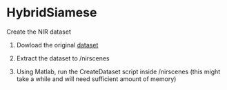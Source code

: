# HybridSiamese

Create the NIR dataset

1) Dowload the original [dataset](https://ivrl.epfl.ch/supplementary_material/cvpr11/) 

2) Extract the dataset to /nirscenes

3) Using Matlab, run the CreateDataset script inside /nirscenes (this might take a while and will need sufficient amount of memory)



